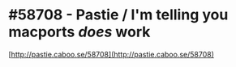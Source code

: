 <!--
id: 1495653
link: http://tumblr.atmos.org/post/1495653/58708-pastie-im-telling-you-macports-does-work
slug: 58708-pastie-im-telling-you-macports-does-work
date: Thu May 03 2007 14:20:29 GMT-0700 (PDT)
publish: 2007-05-03
tags: 
title: #58708 - Pastie / I'm telling you macports *does* work
-->


#58708 - Pastie / I'm telling you macports *does* work
======================================================

[http://pastie.caboo.se/58708](http://pastie.caboo.se/58708)

